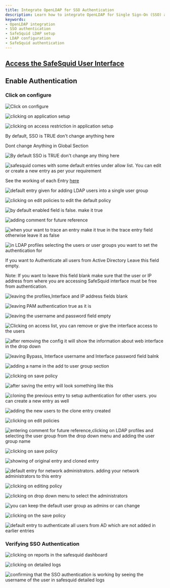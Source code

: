 ```yaml
---
title: Integrate OpenLDAP for SSO Authentication
description: Learn how to integrate OpenLDAP for Single Sign-On (SSO) authentication in SafeSquid. This guide covers configuring LDAP settings, creating user groups, and verifying SSO authentication.
keywords:
- OpenLDAP integration
- SSO authentication
- SafeSquid LDAP setup
- LDAP configuration
- SafeSquid authentication
---
```


## [Access the SafeSquid User Interface](/docs/08-SafeSquid%20Interface/Accessing%20the%20SafeSquid%20Interface.md)

## Enable Authentication

### Click on configure

![Click on configure](/img/How_To/Enable_authentication_for_LDAP_users/image1.webp)

![clicking on application setup](/img/How_To/Enable_authentication_for_LDAP_users/image2.webp)

![clicking on access restriction in application setup ](/img/How_To/Enable_authentication_for_LDAP_users/image3.webp)

By default, SSO is TRUE don't change anything here

Dont change Anything in Global Section

![By default SSO is TRUE don't change any thing here](/img/How_To/Enable_authentication_for_LDAP_users/image4.webp)

![safesquid comes with some default entries under allow list. You can edit or create a new entry as per your requirement](/img/How_To/Enable_authentication_for_LDAP_users/image5.webp)

See the working of each Entry [here](https://help.safesquid.com/portal/en/kb/articles/working-of-default-entries-in-access-restrictions)

![default entry given for adding LDAP users into a single user group](/img/How_To/Enable_authentication_for_LDAP_users/image6.webp)

![clicking on edit policies to edit the default policy](/img/How_To/Enable_authentication_for_LDAP_users/image7.webp)

![by default enabled field is false. make it true ](/img/How_To/Enable_authentication_for_LDAP_users/image8.webp)

![adding comment for future reference](/img/How_To/Enable_authentication_for_LDAP_users/image9.webp)

![when your want to trace an entry make it true in the trace entry field otherwise leave it as false](/img/How_To/Enable_authentication_for_LDAP_users/image10.webp)

![in LDAP profiles selecting the users or user groups you want to set the authentication for](/img/How_To/Enable_authentication_for_LDAP_users/image11.webp)

If you want to Authenticate all users from Active Directory Leave this field empty.

Note: If you want to leave this field blank make sure that the user or IP address from where you are accessing SafeSquid interface must be free from authentication.

![leaving the profiles,Interface and IP address fields blank](/img/How_To/Enable_authentication_for_LDAP_users/image12.webp)

![leaving PAM authentication true as it is](/img/How_To/Enable_authentication_for_LDAP_users/image13.webp)

![leaving the username and password field empty](/img/How_To/Enable_authentication_for_LDAP_users/image14.webp)

![Clicking on access list, you can remove or give the interface access to the users](/img/How_To/Enable_authentication_for_LDAP_users/image15.webp)

![after removing the config it will show the information about web interface in the drop down](/img/How_To/Enable_authentication_for_LDAP_users/image16.webp)

![leaving Bypass, Interface username and Interface password field balnk](/img/How_To/Enable_authentication_for_LDAP_users/image17.webp)

![adding a name in the add to user group section](/img/How_To/Enable_authentication_for_LDAP_users/image18.webp)

![clicking on save policy](/img/How_To/Enable_authentication_for_LDAP_users/image19.webp)

![after saving the entry will look something like this](/img/How_To/Enable_authentication_for_LDAP_users/image20.webp)

![cloning the previous entry to setup authentication for other users. you can create a new entry as well ](/img/How_To/Enable_authentication_for_LDAP_users/image21.webp)

![adding the new users to the clone entry created](/img/How_To/Enable_authentication_for_LDAP_users/image22.webp)

![clicking on edit policies](/img/How_To/Enable_authentication_for_LDAP_users/image23.webp)

![entering comment for future reference,clicking on LDAP profiles and selecting the user group from the drop down menu and adding the user group name ](/img/How_To/Enable_authentication_for_LDAP_users/image24.webp)

![clicking on save policy](/img/How_To/Enable_authentication_for_LDAP_users/image25.webp)

![showing of original entry and cloned entry](/img/How_To/Enable_authentication_for_LDAP_users/image26.webp)

![default entry for network administrators. adding your network administrators to this entry](/img/How_To/Enable_authentication_for_LDAP_users/image27.webp)

![clicking on editing policy](/img/How_To/Enable_authentication_for_LDAP_users/image28.webp)

![clicking on drop down menu to select the administrators](/img/How_To/Enable_authentication_for_LDAP_users/image29.webp)

![you can keep the default user group as admins or can change](/img/How_To/Enable_authentication_for_LDAP_users/image30.webp)

![clicking on the save policy](/img/How_To/Enable_authentication_for_LDAP_users/image31.webp)

![default entry to authenticate all users from AD which are not added in earlier entries](/img/How_To/Enable_authentication_for_LDAP_users/image32.webp)

### Verifying SSO Authentication 

![clicking on reports in the safesquid dashboard](/img/How_To/Enable_authentication_for_LDAP_users/image33.webp)

![clicking on detailed logs](/img/How_To/Enable_authentication_for_LDAP_users/image34.webp)

![confirming that the SSO authentication is working by seeing the username of the user in safesquid detailed logs](/img/How_To/Enable_authentication_for_LDAP_users/image35.webp)

